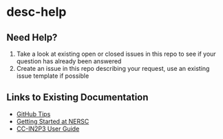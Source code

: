 # desc-help

## Need Help?
1. Take a look at existing open or closed issues in this repo to see if your question has already been answered
2. Create an issue in this repo describing your request, use an existing issue template if possible

## Links to Existing Documentation
* [GitHub Tips](https://confluence.slac.stanford.edu/display/LSSTDESC/GitHub+Tips)
* [Getting Started at NERSC](https://confluence.slac.stanford.edu/display/LSSTDESC/Getting+Started+at+NERSC)
* [CC-IN2P3 User Guide](https://doc.lsst.eu/)
